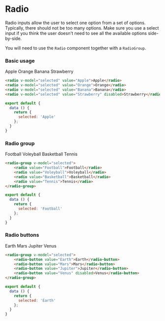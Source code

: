 # Radio

Radio inputs allow the user to select one option from a set of options. Typically, there should not be too many options. Make sure you use a select input if you think the user doesn't need to see all the available options side-by-side.

You will need to use the `Radio` component together with a `RadioGroup`.

### Basic usage

<radio v-model="selectedValue" value="Apple">Apple</radio>
<radio v-model="selectedValue" value="Orange">Orange</radio>
<radio v-model="selectedValue" value="Banana">Banana</radio>
<radio v-model="selectedValue" value="Strawberry" disabled>Strawberry</radio>

~~~html
<radio v-model="selected" value="Apple">Apple</radio>
<radio v-model="selected" value="Orange">Orange</radio>
<radio v-model="selected" value="Banana">Banana</radio>
<radio v-model="selected" value="Strawberry" disabled>Strawberry</radio>
~~~

~~~js
export default {
  data () {
    return {
      selected: 'Apple'
    };
  }
}
~~~

### Radio group

<radio-group v-model="selectedValueGroup">
    <radio value="Football">Football</radio>
    <radio value="Voleyball">Voleyball</radio>
    <radio value="Basketball">Basketball</radio>
    <radio value="Tennis" disabled>Tennis</radio>
</radio-group>

~~~html
<radio-group v-model="selected">
    <radio value="Football">Football</radio>
    <radio value="Voleyball">Voleyball</radio>
    <radio value="Basketball">Basketball</radio>
    <radio value="Tennis">Tennis</radio>
</radio-group>
~~~

~~~js
export default {
  data () {
    return {
      selected: 'Football'
    };
  }
}
~~~

### Radio buttons
<radio-group v-model="selectedValueButtonGroup">
    <radio-button value="Earth">Earth</radio-button>
    <radio-button value="Mars">Mars</radio-button>
    <radio-button value="Jupiter">Jupiter</radio-button>
    <radio-button value="Venus" disabled>Venus</radio-button>
</radio-group>

~~~html
<radio-group v-model="selected">
    <radio-button value="Earth">Earth</radio-button>
    <radio-button value="Mars">Mars</radio-button>
    <radio-button value="Jupiter">Jupiter</radio-button>
    <radio-button value="Venus" disabled>Venus</radio-button>
</radio-group>
~~~

~~~js
export default {
  data () {
    return {
      selected: 'Earth'
    };
  }
}
~~~

